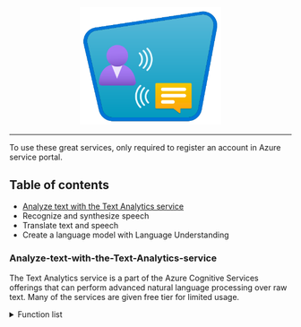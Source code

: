 <p align="center">
    <a href="#readme">
        <img alt="NLP with Azure" width="50%" src="../img/explore-natural-language-processing.svg">
    </a>
</p>

---
To use these great services, only required to register an account in Azure service portal.


## Table of contents
  * [Analyze text with the Text Analytics service](#Analyze-text-with-the-Text-Analytics-service)
  * Recognize and synthesize speech
  * Translate text and speech
  * Create a language model with Language Understanding


### Analyze-text-with-the-Text-Analytics-service
The Text Analytics service is a part of the Azure Cognitive Services offerings that can perform advanced natural language processing over raw text. Many of the services are given free tier for limited usage.

<details><summary>Function list</summary>

1. Sentiment analysis
2. Opinion mining
3. Language detection
4. Named Entity Recognition (NER)
5. Personally Identifiable Information (PII) recognition
6. Entity linking
7. Key phrase extraction
8. Extract health entities (Required subscription)